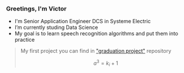 ### Greetings, I'm Victor

- I'm Senior Application Engineer DCS in Systeme Electric
- I’m currently studing Data Science
- My goal is to learn speech recognition algorithms and put them into practice
> My first project you can find in ["graduation project"](https://github.com/KaraVVI/GraduationProject) repository
>
> $$a^3 = k_i + 1$$
<!--
**KaraVVI/KaraVVI** is a ✨ _special_ ✨ repository because its `README.md` (this file) appears on your GitHub profile.

Here are some ideas to get you started:

- 🔭 I’m currently working on ...
- 🌱 I’m currently learning Data Science
- 👯 I’m looking to collaborate on ...
- 🤔 I’m looking for help with ...
- 💬 Ask me about ...
- 📫 How to reach me: ...
- 😄 Pronouns: ...
- ⚡ Fun fact: ...
-->
